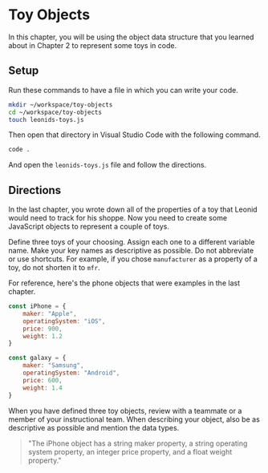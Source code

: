 # Toy Objects

In this chapter, you will be using the object data structure that you learned about in Chapter 2 to represent some toys in code.

## Setup

Run these commands to have a file in which you can write your code.

```sh
mkdir ~/workspace/toy-objects
cd ~/workspace/toy-objects
touch leonids-toys.js
```

Then open that directory in Visual Studio Code with the following command.

```sh
code .
```

And open the `leonids-toys.js` file and follow the directions.

## Directions

In the last chapter, you wrote down all of the properties of a toy that Leonid would need to track for his shoppe. Now you need to create some JavaScript objects to represent a couple of toys.

Define three toys of your choosing. Assign each one to a different variable name. Make your key names as descriptive as possible. Do not abbreviate or use shortcuts. For example, if you chose `manufacturer` as a property of a toy, do not shorten it to `mfr`.

For reference, here's the phone objects that were examples in the last chapter.

```js
const iPhone = {
    maker: "Apple",
    operatingSystem: "iOS",
    price: 900,
    weight: 1.2
}

const galaxy = {
    maker: "Samsung",
    operatingSystem: "Android",
    price: 600,
    weight: 1.4
}
```


When you have defined three toy objects, review with a teammate or a member of your instructional team. When describing your object, also be as descriptive as possible and mention the data types.

> "The iPhone object has a string maker property, a string operating system property, an integer price property, and a float weight property."